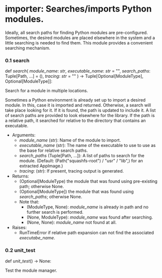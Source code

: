 # importer: Searches/imports Python modules.

Ideally, all search paths for finding Python modules are pre-configured. Sometimes,
the desired modules are placed elsewhere in the system and a little searching
is needed to find them.  This module provides a convenient searching mechanism.

### 0.1 search

def *search*( *module\_name*:  *str*, *executable\_name*:  *str* = "", *search\_paths*:  Tuple[Path, ...] = (), *tracing*:  *str* = "" ) -> Tuple[Optional[ModuleType], Optional[ModuleType]]:

Search for a module in multiple locations.

Sometimes a Python environment is already set up to import a desired module.
In this, case it is imported and returned.  Otherwise, a search will take place
looking for it.  If it is found, the path is updated to include it.  A list
of search paths are provided to look elsewhere for the library.  If the path is
a relative path, it searched for relative to the directory that contains an executable.

* Arguments:
  * *module\_name* (str):
    Name of the module to import.
  * *executable\_name* (str):
    The name of the executable to use to use as the base for relative search paths.
  * *search\_paths* (Tuple[Path, ...]):
    A list of paths to search for the module.
    (Default: (Path("squashfs-root") / "usr" / "lib",) for an extracted AppImage.)
  * *tracing*: (str):
    If present, tracing output is generated.
* Returns:
  * (Optional[ModuleType) the module that was found using pre-existing path; otherwise None.
  * (Optional[ModuleType]) the module that was found using *search\_paths*; otherwise None.
  * Note that:
    * (ModuleType, None): *module\_name* is already in path and no further search is performed.
    * (None, ModuleType): *module\_name* was found after searching.
    * (None, None): *module\_name* not found at all.
* Raises:
  * RunTimeError if relative path expansion can not find the associated *executabe\_name*.


### 0.2 unit\_test

def *unit\_test*() -> None:

Test the module manager.

